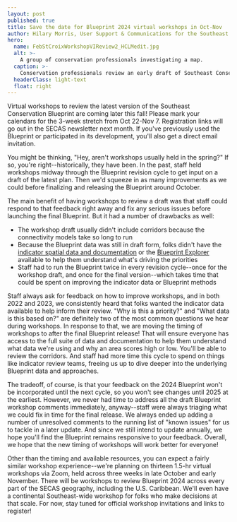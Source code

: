 ```yaml
---
layout: post
published: true
title: Save the date for Blueprint 2024 virtual workshops in Oct-Nov
author: Hilary Morris, User Support & Communications for the Southeast Blueprint
hero:
  name: FebStCroixWorkshopVIReview2_HCLMedit.jpg
  alt: >-
    A group of conservation professionals investigating a map.
  caption: >-
    Conservation professionals review an early draft of Southeast Conservation Blueprint 2023 in the U.S. Virgin Islands at a meeting of the Caribbean Community of Practice in Christiansted, St. Croix. Photo by Rua Mordecai.
  headerClass: light-text
  float: right
---
```


Virtual workshops to review the latest version of the Southeast Conservation Blueprint are coming later this fall! Please mark your calendars for the 3-week stretch from Oct 22-Nov 7. Registration links will go out in the SECAS newsletter next month. If you've previously used the Blueprint or participated in its development, you'll also get a direct email invitation.

You might be thinking, "Hey, aren't workshops usually held in the spring?" If so, you're right--historically, they have been. In the past, staff held workshops midway through the Blueprint revision cycle to get input on a draft of the latest plan. Then we'd squeeze in as many improvements as we could before finalizing and releasing the Blueprint around October.<!--more-->

The main benefit of having workshops to review a draft was that staff could respond to that feedback right away and fix any serious issues before launching the final Blueprint. But it had a number of drawbacks as well:

- The workshop draft usually didn't include corridors because the connectivity models take so long to run
- Because the Blueprint data was still in draft form, folks didn't have the [indicator spatial data and documentation](https://secas-fws.hub.arcgis.com/pages/blueprint) or the [Blueprint Explorer](https://blueprint.geoplatform.gov/southeast/) available to help them understand what's driving the priorities
- Staff had to run the Blueprint twice in every revision cycle--once for the workshop draft, and once for the final version--which takes time that could be spent on improving the indicator data or Blueprint methods

Staff always ask for feedback on how to improve workshops, and in both 2022 and 2023, we consistently heard that folks wanted the indicator data available to help inform their review. "Why is this a priority?" and "What data is this based on?" are definitely two of the most common questions we hear during workshops. In response to that, we are moving the timing of workshops to after the final Blueprint release! That will ensure everyone has access to the full suite of data and documentation to help them understand what data we're using and why an area scores high or low. You'll be able to review the corridors. And staff had more time this cycle to spend on things like indicator review teams, freeing us up to dive deeper into the underlying Blueprint data and approaches.

The tradeoff, of course, is that your feedback on the 2024 Blueprint won't be incorporated until the next cycle, so you won't see changes until 2025 at the earliest. However, we never had time to address all the draft Blueprint workshop comments immediately, anyway--staff were always triaging what we could fix in time for the final release. We always ended up adding a number of unresolved comments to the running list of "known issues" for us to tackle in a later update. And since we still intend to update annually, we hope you'll find the Blueprint remains responsive to your feedback. Overall, we hope that the new timing of workshops will work better for everyone!

Other than the timing and available resources, you can expect a fairly similar workshop experience--we're planning on thirteen 1.5-hr virtual workshops via Zoom, held across three weeks in late October and early November. There will be workshops to review Blueprint 2024 across every part of the SECAS geography, including the U.S. Caribbean. We'll even have a continental Southeast-wide workshop for folks who make decisions at that scale. For now, stay tuned for official workshop invitations and links to register!

